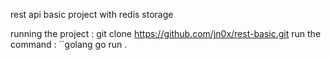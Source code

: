 rest api basic project with redis storage

running the project :
git clone https://github.com/jn0x/rest-basic.git
run the command : 
``golang
go run .
```
